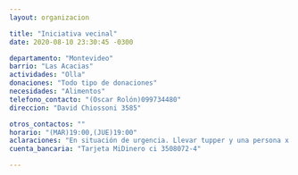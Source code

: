 ```yaml
---
layout: organizacion

title: "Iniciativa vecinal"
date: 2020-08-10 23:30:45 -0300

departamento: "Montevideo"
barrio: "Las Acacias"
actividades: "Olla"
donaciones: "Todo tipo de donaciones"
necesidades: "Alimentos"
telefono_contacto: "(Oscar Rolón)099734480"
direccion: "David Chiossoni 3585"

otros_contactos: ""
horario: "(MAR)19:00,(JUE)19:00"
aclaraciones: "En situación de urgencia. Llevar tupper y una persona x núcleo familiar. Pueden pasar a buscar donaciones"
cuenta_bancaria: "Tarjeta MiDinero ci 3508072-4"

---
```

